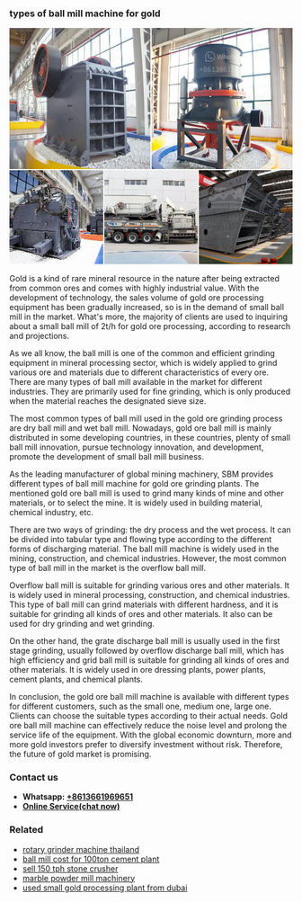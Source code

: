 <h3>types of ball mill machine for gold</h3><img src='1702950629.jpg' alt=''><p>Gold is a kind of rare mineral resource in the nature after being extracted from common ores and comes with highly industrial value. With the development of technology, the sales volume of gold ore processing equipment has been gradually increased, so is in the demand of small ball mill in the market. What's more, the majority of clients are used to inquiring about a small ball mill of 2t/h for gold ore processing, according to research and projections.</p><p>As we all know, the ball mill is one of the common and efficient grinding equipment in mineral processing sector, which is widely applied to grind various ore and materials due to different characteristics of every ore. There are many types of ball mill available in the market for different industries. They are primarily used for fine grinding, which is only produced when the material reaches the designated sieve size.</p><p>The most common types of ball mill used in the gold ore grinding process are dry ball mill and wet ball mill. Nowadays, gold ore ball mill is mainly distributed in some developing countries, in these countries, plenty of small ball mill innovation, pursue technology innovation, and development, promote the development of small ball mill business. </p><p>As the leading manufacturer of global mining machinery, SBM provides different types of ball mill machine for gold ore grinding plants. The mentioned gold ore ball mill is used to grind many kinds of mine and other materials, or to select the mine. It is widely used in building material, chemical industry, etc.</p><p>There are two ways of grinding: the dry process and the wet process. It can be divided into tabular type and flowing type according to the different forms of discharging material. The ball mill machine is widely used in the mining, construction, and chemical industries. However, the most common type of ball mill in the market is the overflow ball mill.</p><p>Overflow ball mill is suitable for grinding various ores and other materials. It is widely used in mineral processing, construction, and chemical industries. This type of ball mill can grind materials with different hardness, and it is suitable for grinding all kinds of ores and other materials. It also can be used for dry grinding and wet grinding.</p><p>On the other hand, the grate discharge ball mill is usually used in the first stage grinding, usually followed by overflow discharge ball mill, which has high efficiency and grid ball mill is suitable for grinding all kinds of ores and other materials. It is widely used in ore dressing plants, power plants, cement plants, and chemical plants.</p><p>In conclusion, the gold ore ball mill machine is available with different types for different customers, such as the small one, medium one, large one. Clients can choose the suitable types according to their actual needs. Gold ore ball mill machine can effectively reduce the noise level and prolong the service life of the equipment. With the global economic downturn, more and more gold investors prefer to diversify investment without risk. Therefore, the future of gold market is promising.</p><h3>Contact us</h3><ul><li><strong>Whatsapp:&nbsp;<a href="https://wa.me/8613661969651">+8613661969651</a></strong></li><li><a href="https://swt.shibang-china.com/?git&amp;zhl&amp;types of ball mill machine for gold"><strong>Online Service(chat now)</strong></a></li></ul><h3>Related</h3><ul><li><a href='rotary grinder machine thailand.md'>rotary grinder machine thailand</a></li><li><a href='ball mill cost for 100ton cement plant.md'>ball mill cost for 100ton cement plant</a></li><li><a href='sell 150 tph stone crusher.md'>sell 150 tph stone crusher</a></li><li><a href='marble powder mill machinery.md'>marble powder mill machinery</a></li><li><a href='used small gold processing plant from dubai.md'>used small gold processing plant from dubai</a></li></ul>